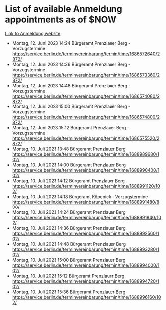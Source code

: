 # List of available Anmeldung appointments as of $NOW
[Link to Anmeldung website](https://service.berlin.de/terminvereinbarung/termin/tag.php?termin=1&anliegen[]=120686&dienstleisterlist=122210,122217,327316,122219,327312,122227,327314,122231,327346,122243,327348,122254,122252,329742,122260,329745,122262,329748,122271,327278,122273,327274,122277,327276,330436,122280,327294,122282,327290,122284,327292,122291,327270,122285,327266,122286,327264,122296,327268,150230,329760,122297,327286,122294,327284,122312,329763,122314,329775,122304,327330,122311,327334,122309,327332,317869,122281,327352,122279,329772,122283,122276,327324,122274,327326,122267,329766,122246,327318,122251,327320,122257,327322,122208,327298,122226,327300&herkunft=http%3A%2F%2Fservice.berlin.de%2Fdienstleistung%2F120686%2F)
- Montag, 12. Juni 2023 14:24 Bürgeramt Prenzlauer Berg - Vorzugstermine https://service.berlin.de/terminvereinbarung/termin/time/1686572640/2872/
- Montag, 12. Juni 2023 14:36 Bürgeramt Prenzlauer Berg - Vorzugstermine https://service.berlin.de/terminvereinbarung/termin/time/1686573360/2872/
- Montag, 12. Juni 2023 14:48 Bürgeramt Prenzlauer Berg - Vorzugstermine https://service.berlin.de/terminvereinbarung/termin/time/1686574080/2872/
- Montag, 12. Juni 2023 15:00 Bürgeramt Prenzlauer Berg - Vorzugstermine https://service.berlin.de/terminvereinbarung/termin/time/1686574800/2872/
- Montag, 12. Juni 2023 15:12 Bürgeramt Prenzlauer Berg - Vorzugstermine https://service.berlin.de/terminvereinbarung/termin/time/1686575520/2872/
- Montag, 10. Juli 2023 13:48 Bürgeramt Prenzlauer Berg https://service.berlin.de/terminvereinbarung/termin/time/1688989680/102/
- Montag, 10. Juli 2023 14:00 Bürgeramt Prenzlauer Berg https://service.berlin.de/terminvereinbarung/termin/time/1688990400/102/
- Montag, 10. Juli 2023 14:12 Bürgeramt Prenzlauer Berg https://service.berlin.de/terminvereinbarung/termin/time/1688991120/102/
- Montag, 10. Juli 2023 14:18 Bürgeramt Köpenick - Vorzugstermine https://service.berlin.de/terminvereinbarung/termin/time/1688991480/898/
- Montag, 10. Juli 2023 14:24 Bürgeramt Prenzlauer Berg https://service.berlin.de/terminvereinbarung/termin/time/1688991840/102/
- Montag, 10. Juli 2023 14:36 Bürgeramt Prenzlauer Berg https://service.berlin.de/terminvereinbarung/termin/time/1688992560/102/
- Montag, 10. Juli 2023 14:48 Bürgeramt Prenzlauer Berg https://service.berlin.de/terminvereinbarung/termin/time/1688993280/102/
- Montag, 10. Juli 2023 15:00 Bürgeramt Prenzlauer Berg https://service.berlin.de/terminvereinbarung/termin/time/1688994000/102/
- Montag, 10. Juli 2023 15:12 Bürgeramt Prenzlauer Berg https://service.berlin.de/terminvereinbarung/termin/time/1688994720/102/
- Montag, 10. Juli 2023 15:36 Bürgeramt Prenzlauer Berg https://service.berlin.de/terminvereinbarung/termin/time/1688996160/102/

